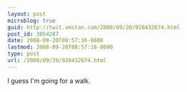 ```yaml
---
layout: post
microblog: true
guid: http://twit.vmstan.com/2008/09/20/928432674.html
post_id: 3054287
date: 2008-09-20T08:57:16-0600
lastmod: 2008-09-20T08:57:16-0600
type: post
url: /2008/09/20/928432674.html
---
```

I guess I'm going for a walk.
